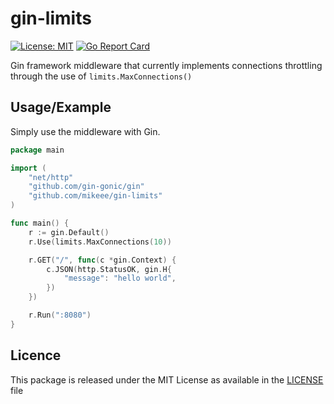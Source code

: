 # gin-limits

[![License: MIT](https://img.shields.io/badge/License-MIT-yellow.svg)](https://opensource.org/licenses/MIT)
[![Go Report Card](https://goreportcard.com/badge/github.com/mikeee/gin-limits)](https://goreportcard.com/report/github.com/mikeee/gin-limits)

Gin framework middleware that currently implements connections throttling through the use of `limits.MaxConnections()`

## Usage/Example

Simply use the middleware with Gin.

```go
package main

import (
    "net/http"
    "github.com/gin-gonic/gin"
    "github.com/mikeee/gin-limits"
)

func main() {
    r := gin.Default()
    r.Use(limits.MaxConnections(10))

    r.GET("/", func(c *gin.Context) {
        c.JSON(http.StatusOK, gin.H{
            "message": "hello world",
        })
    })

    r.Run(":8080")
}
```

## Licence

This package is released under the MIT License as available in the [LICENSE](LICENSE) file
